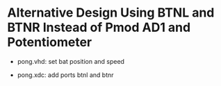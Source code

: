 # Alternative Design Using BTNL and BTNR Instead of Pmod AD1 and Potentiometer

* pong.vhd: set bat position and speed

* pong.xdc: add ports btnl and btnr

